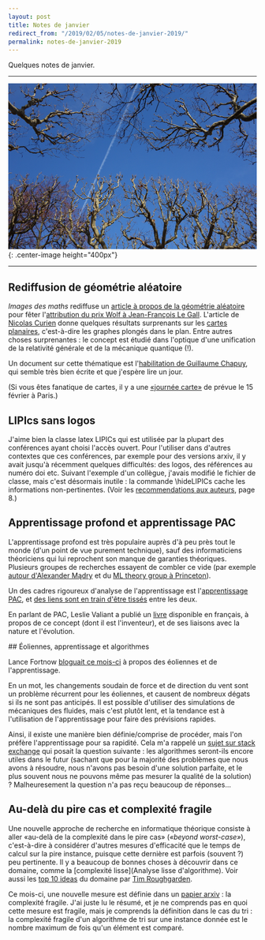 ```yaml
---
layout: post
title: Notes de janvier
redirect_from: "/2019/02/05/notes-de-janvier-2019/"
permalink: notes-de-janvier-2019
---
```


Quelques notes de janvier.

---

![](assets/ciel.png){: .center-image height="400px"}

---

## Rediffusion de géométrie aléatoire

*Images des maths* rediffuse un 
[article à propos de la géométrie aléatoire](http://images.math.cnrs.fr/A-quoi-ressemble-un-planisphere-vraiment-aleatoire.html)
pour fêter l'[attribution du prix Wolf à Jean-François Le Gall](http://www.actu.u-psud.fr/fr/recherche/actualites-2019/jean-francois-le-gall-laureat-du-prix-wolf-de-mathematiques.html). 
L'article de [Nicolas Curien](https://www.math.u-psud.fr/~curien/)
donne quelques résultats surprenants sur les [cartes planaires](https://fr.wikipedia.org/wiki/Carte_combinatoire),
c'est-à-dire les graphes plongés dans le plan. 
Entre autres choses surprenantes :
le concept est étudié dans l'optique d'une unification de la relativité générale 
et de la mécanique quantique (!). 

Un document sur cette thématique est 
l'[habilitation de Guillaume Chapuy](https://www.irif.fr/~chapuy/chapuyHabilitationWeb.pdf),
qui semble très bien écrite et que j'espère lire un jour.

(Si vous êtes fanatique de cartes, il y a une 
[«journée carte»](http://cartaplus.math.cnrs.fr/JourneesCartes/) 
de prévue le 15 février à Paris.)

## LIPIcs sans logos

J'aime bien la classe latex LIPICs qui est utilisée par la plupart des 
conférences ayant choisi l'accès ouvert. 
Pour l'utiliser dans d'autres contextes 
que ces conférences, par exemple pour des versions arxiv, il y avait jusqu'à 
récemment quelques difficultés: des logos, des références au numéro doi etc. 
Suivant l'exemple d'un collègue, j'avais modifié le fichier de classe, mais 
c'est désormais inutile : la commande \hideLIPICs cache les informations 
non-pertinentes. (Voir les
[recommendations aux auteurs](http://drops.dagstuhl.de/styles/lipics-v2019/lipics-v2019-authors/lipics-v2019-authors-guidelines.pdf), 
page 8.)

## Apprentissage profond et apprentissage PAC

L'apprentissage profond est très populaire auprès d'à peu près tout le monde 
(d'un point de vue purement technique), sauf des informaticiens théoriciens qui 
lui reprochent son manque de garanties théoriques. 
Plusieurs groupes de recherches essayent de combler ce vide (par exemple 
[autour d'Alexander Mądry](http://people.csail.mit.edu/madry/lab/)
et du [ML theory group à Princeton](http://mltheory.cs.princeton.edu/)). 

Un des cadres rigoureux d'analyse de l'apprentissage est 
l'[apprentissage PAC](https://fr.wikipedia.org/wiki/Apprentissage_PAC), et 
[des liens sont en train d'être tissés](https://theorydish.blog/2019/01/04/on-pac-analysis-and-deep-neural-networks/) 
entre les deux.

En parlant de PAC, Leslie Valiant a publié un [livre](http://www.probablyapproximatelycorrect.com/)
disponible en français, à propos de ce concept (dont il est l'inventeur), et de 
ses liaisons avec la nature et l'évolution.


## Éoliennes, apprentissage et algorithmes

Lance Fortnow [bloguait ce mois-ci](https://blog.computationalcomplexity.org/2019/01/machine-learning-and-wind-turbines.html)
à propos des éoliennes et de l'apprentissage. 

En un mot, les changements soudain de force et de direction du vent sont un 
problème récurrent pour les éoliennes, et causent de nombreux dégats si ils ne 
sont pas anticipés. Il est possible d'utiliser des simulations de mécaniques des 
fluides, mais c'est plutôt lent, et la tendance est à l'utilisation de 
l'apprentissage pour faire des prévisions rapides. 

Ainsi, il existe une manière bien définie/comprise de procéder, mais l'on 
préfère l'apprentissage pour sa rapidité. Cela m'a rappelé un 
[sujet sur stack exchange](https://cstheory.stackexchange.com/questions/38095/if-machine-learning-techniques-keep-improving-whats-the-role-of-algorithmics-i)
qui posait la question suivante : les algorithmes seront-ils encore utiles dans 
le futur (sachant que pour la majorité des problèmes que nous avons à résoudre, 
nous n'avons pas besoin d'une solution parfaite, et le plus souvent nous ne 
pouvons même pas mesurer la qualité de la solution) ? 
Malheuresement la question n'a pas reçu beaucoup de réponses... 

## Au-delà du pire cas et complexité fragile

Une nouvelle approche de recherche en informatique théorique consiste à aller 
«au-delà de la complexité dans le pire cas» (*«beyond worst-case»*), 
c'est-à-dire à considérer d'autres mesures d'efficacité que le temps de calcul 
sur la pire instance, puisque cette dernière est parfois (souvent ?) peu 
pertinente. Il y a beaucoup de bonnes choses à découvrir dans ce domaine, comme 
la [complexité lisse](Analyse lisse d'algorithme). Voir aussi les
[top 10 ideas](http://timroughgarden.org/f14/l/top10.pdf) du domaine par 
[Tim Roughgarden](http://timroughgarden.org/).

Ce mois-ci, une nouvelle mesure est définie dans un 
[papier arxiv](https://export.arxiv.org/abs/1901.02857) : la
 complexité fragile. J'ai juste lu le résumé, et je ne comprends pas en quoi 
cette mesure est fragile, mais je comprends la définition dans le cas du tri : 
la complexité fragile d'un algorithme de tri sur une instance donnée est le 
nombre maximum de fois qu'un élément est comparé. 


